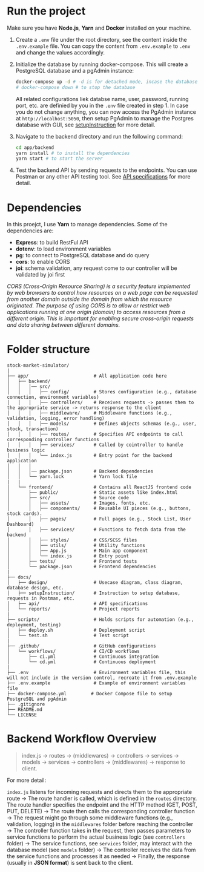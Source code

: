 # Run the project

Make sure you have **Node.js**, **Yarn** and **Docker** installed on your machine.

1. Create a `.env` file under the root directory, see the content inside the `.env.example` file. You can copy the content from `.env.example` to `.env` and change the values accordingly.

2. Initialize the database by running docker-compose. This will create a PostgreSQL database and a pgAdmin instance:

    ```bash
    docker-compose up -d # -d is for detached mode, incase the database is not running, remove -d to see the logs
    # docker-compose down # to stop the database
    ```

    All related configurations liek databse name, user, password, running port, etc. are definied by you in the `.env` file created in step 1. In case you do not change anything, you can now access the PgAdmin instance at `http://localhost:5050`, then setup PgAdmin to manage the Postgres database with GUI, see [setupInstruction](docs\setupInstructions\setupDatabase.md) for more detail.

3. Navigate to the backend directory and run the following command:

    ```bash
    cd app/backend
    yarn install # to install the dependencies
    yarn start # to start the server
    ```
4. Test the backend API by sending requests to the endpoints. You can use Postman or any other API testing tool. See [API specifications](docs/api/README.md) for more detail.

# Dependencies

In this proejct, I use **Yarn** to manage dependencies. Some of the dependencies are:

- **Express**: to build RestFul API
- **dotenv**: to load environment variables
- **pg**: to connect to PostgreSQL database and do query
- **cors**: to enable CORS
- **joi**: schema validation, any request come to our controller will be validated by joi first

*CORS (Cross-Origin Resource Sharing) is a security feature implemented by web browsers to control how resources on a web page can be requested from another domain outside the domain from which the resource originated. The purpose of using CORS is to allow or restrict web applications running at one origin (domain) to access resources from a different origin. This is important for enabling secure cross-origin requests and data sharing between different domains.*


# Folder structure

```plaintext
stock-market-simulator/
|
├── app/                        # All application code here
│   ├── backend/ 
│   │   │── src/                   
│   │   │   ├── config/         # Stores configuration (e.g., database connection, environment variables)
│   │   │   ├── controllers/    # Receives requests -> passes them to the appropriate service -> returns response to the client
│   │   │   ├── middleware/     # Middleware functions (e.g., validation, logging, error handling)
│   │   │   ├── models/         # Defines objects schemas (e.g., user, stock, transaction)
│   │   │   ├── routes/         # Specifies API endpoints to call corresponding controller functions
│   │   │   ├── services/       # Called by cointroller to handle business logic 
│   │   │   └── index.js        # Entry point for the backend application
│   │   │
│   │   │── package.json        # Backend dependencies
│   │   └── yarn.lock           # Yarn lock file
|   | 
│   └── frontend/               # Contains all ReactJS frontend code
│       ├── public/             # Static assets like index.html
│       ├── src/                # Source code
│       │   ├── assets/         # Images, fonts, etc.
│       │   ├── components/     # Reusable UI pieces (e.g., buttons, stock cards).
│       │   ├── pages/          # Full pages (e.g., Stock List, User Dashboard)
│       │   ├── services/       # Functions to fetch data from the backend
│       │   ├── styles/         # CSS/SCSS files
│       │   ├── utils/          # Utility functions
│       │   ├── App.js          # Main app component
│       │   └── index.js        # Entry point
│       ├── tests/              # Frontend tests
│       └── package.json        # Frontend dependencies
| 
├── docs/                      
│   ├── design/                 # Usecase diagram, class diagram, database design, etc.
│   ├── setupInstruction/       # Instruction to setup database, requests in Postman, etc.
│   ├── api/                    # API specifications
│   └── reports/                # Project reports
|
├── scripts/                    # Holds scripts for automation (e.g., deployment, testing)
│   ├── deploy.sh               # Deployment script
│   └── test.sh                 # Test script
|
├── .github/                    # GitHub configurations
│   └── workflows/              # CI/CD workflows
│       ├── ci.yml              # Continuous integration
│       └── cd.yml              # Continuous deployment
|
├── .env                        # Environment variables file, this will not include in the version control, recreate it from .env.example
├── .env.example                # Example of environment variables file
├── docker-compose.yml         # Docker Compose file to setup PostgreSQL and pgAdmin
├── .gitignore                  
├── README.md                   
└── LICENSE                
```

# Backend Workflow Overview  

>index.js → routes → (middlewares) → controllers → services → models → services → controllers → (middlewares) → response to client.

For more detail:

`index.js` listens for incoming requests and directs them to the appropriate route  &rarr; The route handler is called, which is defined in the `routes` directory. The route handler specifies the endpoint and the HTTP method (GET, POST, PUT, DELETE) &rarr; The route then calls the corresponding controller function  &rarr; The request might go through some middleware functions (e.g., validation, logging) in the `middlewares` folder before reaching the controller  &rarr; The controller function takes in the request, then passes parameters to service functions to perform the actual business logic (see `controllers` folder)  &rarr; The service functions, see `services` folder, may interact with the database model (see `models` folder)  &rarr; The controller receives the data from the service functions and processes it as needed  &rarr; Finally, the response (usually in **JSON format**) is sent back to the client.  




